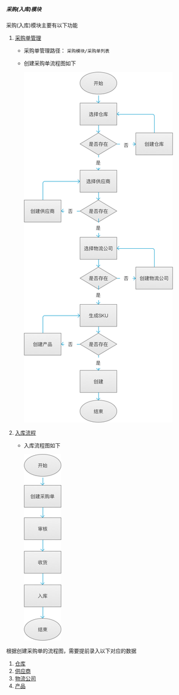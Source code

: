 ##### 采购(入库)模块

采购(入库)模块主要有以下功能
1. [采购单管理](purchase.md)
    * 采购单管理路径： `采购模块/采购单列表`
    * 创建采购单流程图如下
    
      ![创建采购单](../img/flow-purchase.png)
2. [入库流程](inventory-in.md)
    * 入库流程图如下
    
      ![入库流程](../img/flow-inventory-in.png)

根据创建采购单的流程图，需要提前录入以下对应的数据
1. [仓库](../inventory/warehosue.md)
2. [供应商](../supplier/supplier.md)
3. [物流公司](logistics.md)
4. [产品](../product/product.md)